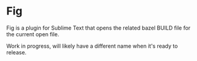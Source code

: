 Fig
=====

Fig is a plugin for Sublime Text that opens the related bazel BUILD file for the current open file.

Work in progress, will likely have a different name when it's ready to release.
